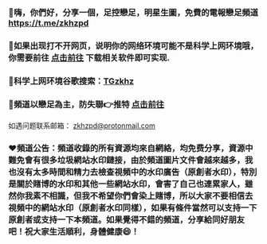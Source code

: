 ### 👋嗨，你們好，分享一個，足控戀足，明星生圖，免費的電報戀足頻道  https://t.me/zkhzpd
### 👋如果出现打不开网页，说明你的网络环境可能不是科学上网环境哦，你需要前往 [点击前往](https://github.com/bannedbook/fanqiang) 下载相关软件即可实现.
### 👋科学上网环境谷歌搜索：[TGzkhz]([https://t.me/zkhzpd](https://www.google.com/search?q=TGzkhz&oq=TGzkhz&aqs=chrome..69i57j0i546l4j69i60l3.2683j0j7&sourceid=chrome&ie=UTF-8))  
### 🫰頻道以戀足為主，防失聯👉推特 [点击前往](https://twitter.com/TGzkhz/status/1710490078164992378)
如遇问题联系邮箱：                      zkhzpd@protonmail.com
### ❤️頻道公告：頻道收錄的所有資源均來自網絡，均免费分享，資源中難免會有很多垃圾網站水印鏈接，由於頻道圖片文件會越來越多，我也沒有太多時間和精力去檢查視頻中的水印廣告（原創者水印），特別是關於賭博的水印和其他一些網站水印，會害了自己也連累家人，雖然你我素不相識，但我不希望你們會染上賭博，所以大家不要相信去視頻中的網站水印（原創者水印同樣），如果有條件當然可以支持一下原創者或支持一下本頻道。如果覺得不錯的頻道，分享給同好朋友吧！祝大家生活順利，身體健康😄！
  
